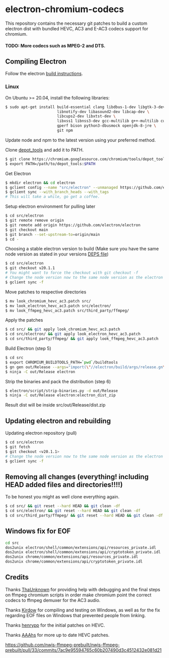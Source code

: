 # electron-chromium-codecs
This repository contains the necessary git patches to build a custom electron dist with bundled HEVC, AC3 and E-AC3 codecs support for chromium.
#### TODO: More codecs such as MPEG-2 and DTS.
## Compiling Electron
Follow the electron [build instructions](https://www.electronjs.org/docs/latest/development/build-instructions-gn).
### Linux
On Ubuntu >= 20.04, install the following libraries:

```bash
$ sudo apt-get install build-essential clang libdbus-1-dev libgtk-3-dev \
                       libnotify-dev libasound2-dev libcap-dev \
                       libcups2-dev libxtst-dev \
                       libxss1 libnss3-dev gcc-multilib g++-multilib curl \
                       gperf bison python3-dbusmock openjdk-8-jre \
                       git npm
```

Update node and npm to the latest version using your preferred method.

Clone [depot_tools](https://commondatastorage.googleapis.com/chrome-infra-docs/flat/depot_tools/docs/html/depot_tools_tutorial.html#_setting_up) and add it to PATH.

```bash
$ git clone https://chromium.googlesource.com/chromium/tools/depot_tools.git
$ export PATH=/path/to/depot_tools:$PATH
```
Get Electron

```bash
$ mkdir electron && cd electron
$ gclient config --name "src/electron" --unmanaged https://github.com/electron/electron
$ gclient sync --with_branch_heads --with_tags
# This will take a while, go get a coffee.
```

Setup electron environment for pulling later

```bash
$ cd src/electron
$ git remote remove origin
$ git remote add origin https://github.com/electron/electron
$ git checkout main
$ git branch --set-upstream-to=origin/main
$ cd -
```

Choosing a stable electron version to build
(Make sure you have the same node version as stated in your versions [DEPS file](https://github.com/electron/electron/blob/main/DEPS))
```bash
$ cd src/electron
$ git checkout v20.1.1
# You might want to force the checkout with git checkout -f
# Change the node version now to the same node version as the electron tag you want to use
$ gclient sync -f
```

Move patches to respective directories
```bash
$ mv look_chromium_hevc_ac3.patch src/
$ mv look_electron_hevc_ac3.patch src/electron/
$ mv look_ffmpeg_hevc_ac3.patch src/third_party/ffmpeg/
```

Apply the patches

```bash
$ cd src/ && git apply look_chromium_hevc_ac3.patch
$ cd src/electron/ && git apply look_electron_hevc_ac3.patch
$ cd src/third_party/ffmpeg/ && git apply look_ffmpeg_hevc_ac3.patch
```

Build Electron (step 5)

```bash
$ cd src
$ export CHROMIUM_BUILDTOOLS_PATH=`pwd`/buildtools
$ gn gen out/Release --args="import(\"//electron/build/args/release.gn\")"
$ ninja -C out/Release electron
```

Strip the binaries and pack the distribution (step 6)

```bash
$ electron/script/strip-binaries.py -d out/Release
$ ninja -C out/Release electron:electron_dist_zip
```
Result dist will be inside src/out/Release/dist.zip

## Updating electron and rebuilding

Updating electron repository (pull)
```bash
$ cd src/electron
$ git fetch
$ git checkout <v20.1.1>
# Change the node version now to the same node version as the electron tag you want to use
$ gclient sync -f
```

## Removing all changes (everything! including HEAD added files and directories!!!!)
To be honest you might as well clone everything again.
```bash
$ cd src/ && git reset --hard HEAD && git clean -df
$ cd src/electron/ && git reset --hard HEAD && git clean -df
$ cd src/third_party/ffmpeg/ && git reset --hard HEAD && git clean -df
```

## Windows fix for EOF
```bash
cd src
dos2unix electron/shell/common/extensions/api/resources_private.idl
dos2unix electron/shell/common/extensions/api/cryptotoken_private.idl
dos2unix chrome/common/extensions/api/resources_private.idl
dos2unix chrome/common/extensions/api/cryptotoken_private.idl
```

## Credits

Thanks [ThaUnknown](https://github.com/ThaUnknown) for providing help with debugging and the final steps on ffmpeg chromium scripts in order make chromium point the correct codecs to ffmpeg demuxer for the AC3 audio.

Thanks [Kirdow](https://github.com/Kirdow) for compiling and testing on Windows, as well as for the fix regarding EOF files on Windows that prevented people from linking.

Thanks [henrypp](https://github.com/henrypp/chromium) for the initial patches on HEVC.

Thanks [AAAhs](https://github.com/AAAhs/electron-hevc/commit/0f6eaeb7ded395d356aa3cd46bbe74ae315dd4be) for more up to date HEVC patches.

https://github.com/nwjs-ffmpeg-prebuilt/nwjs-ffmpeg-prebuilt/pull/33/commits/7ac9e95594765c60b207490d3c4512432e081d21
